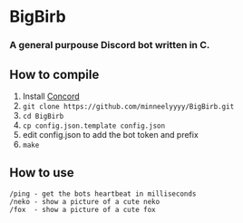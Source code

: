 # BigBirb

### A general purpouse Discord bot written in C.

## How to compile

1. Install [Concord](https://github.com/Cogmasters/concord#build-instructions)
2. `git clone https://github.com/minneelyyyy/BigBirb.git`
3. `cd BigBirb`
4. `cp config.json.template config.json`
5. edit config.json to add the bot token and prefix
6. `make`

## How to use

```
/ping - get the bots heartbeat in milliseconds
/neko - show a picture of a cute neko
/fox  - show a picture of a cute fox
```
